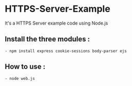 HTTPS-Server-Example
====================

It's a HTTPS Server example code using Node.js

## Install the three modules :

	- npm install express cookie-sessions body-parser ejs

## How to use :

	- node web.js
